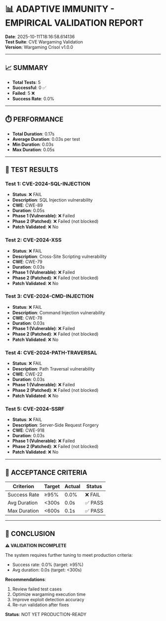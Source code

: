 
# 📊 ADAPTIVE IMMUNITY - EMPIRICAL VALIDATION REPORT

**Date**: 2025-10-11T18:16:58.614136  
**Test Suite**: CVE Wargaming Validation  
**Version**: Wargaming Crisol v1.0.0

---

## 📈 SUMMARY

- **Total Tests**: 5
- **Successful**: 0 ✅
- **Failed**: 5 ❌
- **Success Rate**: 0.0%

---

## ⏱️ PERFORMANCE

- **Total Duration**: 0.17s
- **Average Duration**: 0.03s per test
- **Min Duration**: 0.03s
- **Max Duration**: 0.05s

---

## 🧪 TEST RESULTS


### Test 1: CVE-2024-SQL-INJECTION

- **Status**: ❌ FAIL
- **Description**: SQL Injection vulnerability
- **CWE**: CWE-89
- **Duration**: 0.05s
- **Phase 1 (Vulnerable)**: ❌ Failed
- **Phase 2 (Patched)**: ❌ Failed (not blocked)
- **Patch Validated**: ❌ No

### Test 2: CVE-2024-XSS

- **Status**: ❌ FAIL
- **Description**: Cross-Site Scripting vulnerability
- **CWE**: CWE-79
- **Duration**: 0.03s
- **Phase 1 (Vulnerable)**: ❌ Failed
- **Phase 2 (Patched)**: ❌ Failed (not blocked)
- **Patch Validated**: ❌ No

### Test 3: CVE-2024-CMD-INJECTION

- **Status**: ❌ FAIL
- **Description**: Command Injection vulnerability
- **CWE**: CWE-78
- **Duration**: 0.03s
- **Phase 1 (Vulnerable)**: ❌ Failed
- **Phase 2 (Patched)**: ❌ Failed (not blocked)
- **Patch Validated**: ❌ No

### Test 4: CVE-2024-PATH-TRAVERSAL

- **Status**: ❌ FAIL
- **Description**: Path Traversal vulnerability
- **CWE**: CWE-22
- **Duration**: 0.03s
- **Phase 1 (Vulnerable)**: ❌ Failed
- **Phase 2 (Patched)**: ❌ Failed (not blocked)
- **Patch Validated**: ❌ No

### Test 5: CVE-2024-SSRF

- **Status**: ❌ FAIL
- **Description**: Server-Side Request Forgery
- **CWE**: CWE-918
- **Duration**: 0.03s
- **Phase 1 (Vulnerable)**: ❌ Failed
- **Phase 2 (Patched)**: ❌ Failed (not blocked)
- **Patch Validated**: ❌ No


---

## 🎯 ACCEPTANCE CRITERIA

| Criterion | Target | Actual | Status |
|-----------|--------|--------|--------|
| Success Rate | ≥95% | 0.0% | ❌ FAIL |
| Avg Duration | <300s | 0.0s | ✅ PASS |
| Max Duration | <600s | 0.1s | ✅ PASS |

---

## 📝 CONCLUSION


**⚠️ VALIDATION INCOMPLETE**

The system requires further tuning to meet production criteria:
- Success rate: 0.0% (target: ≥95%)
- Avg duration: 0.0s (target: <300s)

**Recommendations**:
1. Review failed test cases
2. Optimize wargaming execution time
3. Improve exploit detection accuracy
4. Re-run validation after fixes

**Status**: NOT YET PRODUCTION-READY
